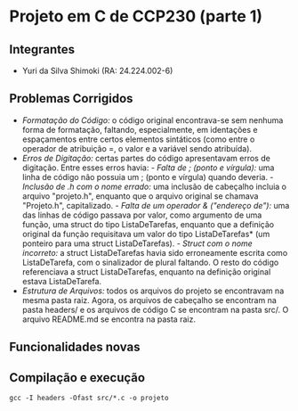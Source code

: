 # Projeto em C de CCP230 (parte 1)

## Integrantes

- Yuri da Silva Shimoki (RA: 24.224.002-6)

## Problemas Corrigidos

- *Formatação do Código:* o código original encontrava-se sem nenhuma forma de formatação, faltando, especialmente, em identações e espaçamentos entre certos elementos sintáticos (como entre o operador de atribuição =, o valor e a variável sendo atribuída).
- *Erros de Digitação:* certas partes do código apresentavam erros de digitação. Entre esses erros havia:
        - *Falta de ; (ponto e vírgula):* uma linha de código não possuia um ; (ponto e vírgula) quando deveria.
        - *Inclusão de .h com o nome errado:* uma inclusão de cabeçalho incluia o arquivo "projeto.h", enquanto que o arquivo original se chamava "Projeto.h", capitalizado.
        - *Falta de um operador & ("endereço de"):* uma das linhas de código passava por valor, como argumento de uma função, uma struct do tipo ListaDeTarefas, enquanto que a definição original da função requisitava um valor do tipo ListaDeTarefas* (um ponteiro para uma struct ListaDeTarefas).
        - *Struct com o nome incorreto:* a struct ListaDeTarefas havia sido erroneamente escrita como ListaDeTarefa, com o sinalizador de plural faltando. O resto do código referenciava a struct ListaDeTarefas, enquanto na definição original estava ListaDeTarefa.
- *Estrutura de Arquivos:* todos os arquivos do projeto se encontravam na mesma pasta raiz. Agora, os arquivos de cabeçalho se encontram na pasta headers/ e os arquivos de código C se encontram na pasta src/. O arquivo README.md se encontra na pasta raiz.

## Funcionalidades novas



## Compilação e execução

`gcc -I headers -Ofast src/*.c -o projeto`